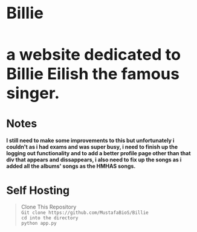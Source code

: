**<h1>Billie<h1>**
**a website dedicated to Billie Eilish the famous singer.**
---
**<h1>Notes</h1>**
**I still need to make some improvements to this but unfortunately i couldn't as i had exams and was super busy,
i need to finish up the logging out functionality and to add a better profile page other than that div that appears
and dissappears, i also need to fix up the songs as i added all the albums' songs as the HMHAS songs.**
**<h1>Self Hosting</h1>**
> Clone This Repository<br>
> ``` Git clone https://github.com/MustafaBioS/Billie ```<br>
> ``` cd into the directory ```<br>
> ``` python app.py ```

